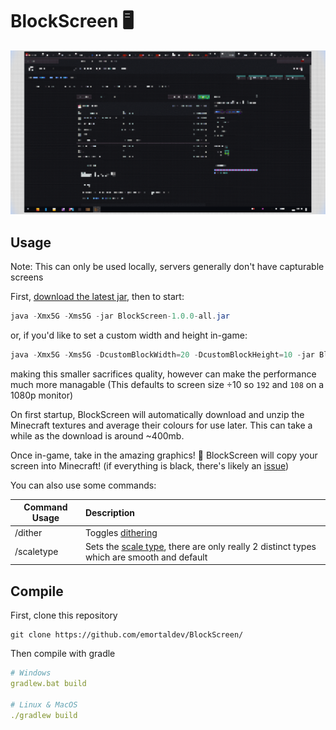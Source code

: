 # BlockScreen 🖥️

<img src="https://github.com/emortaldev/BlockScreen/blob/main/examples/scaletypedefault.png" width="700">

## Usage

Note: This can only be used locally, servers generally don't have capturable screens

First, [download the latest jar](https://github.com/emortaldev/BlockScreen/releases/latest/download/BlockScreen-1.0.0-all.jar), then to start:

```java
java -Xmx5G -Xms5G -jar BlockScreen-1.0.0-all.jar
```
or, if you'd like to set a custom width and height in-game:
```java
java -Xmx5G -Xms5G -DcustomBlockWidth=20 -DcustomBlockHeight=10 -jar BlockScreen-1.0.0-all.jar
```
making this smaller sacrifices quality, however can make the performance much more managable (This defaults to screen size ÷10 so `192` and `108` on a 1080p monitor)

On first startup, BlockScreen will automatically download and unzip the Minecraft textures and average their colours for use later. This can take a while as the download is around ~400mb.

Once in-game, take in the amazing graphics! 🤯 BlockScreen will copy your screen into Minecraft! (if everything is black, there's likely an [issue](https://github.com/emortaldev/BlockScreen/issues/new))

You can also use some commands:

| Command Usage | Description |
-|:-
| /dither | Toggles [dithering](https://en.wikipedia.org/wiki/Floyd%E2%80%93Steinberg_dithering) |
| /scaletype <scaletype> | Sets the [scale type](https://github.com/emortaldev/BlockScreen/tree/main/examples), there are only really 2 distinct types which are smooth and default

## Compile
First, clone this repository
```
git clone https://github.com/emortaldev/BlockScreen/
```
Then compile with gradle
```yaml
# Windows
gradlew.bat build
  
# Linux & MacOS
./gradlew build
```
